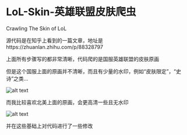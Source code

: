 # LoL-Skin-英雄联盟皮肤爬虫
Crawling The Skin of LoL

源代码是在知乎上看到的一篇文章，地址是https://zhuanlan.zhihu.com/p/88328797

上面所有步骤写的都非常清晰，代码爬的是国服英雄联盟的皮肤原画

但是这个国服上面的原画并不清晰，而且有少量的水印，例如“皮肤限定”，“史诗”之类...

![alt text](https://game.gtimg.cn/images/lol/act/img/skin/big1005.jpg)

而我比较喜欢北美上面的原画，会更高清一些且无水印

![alt text](https://ddragon.leagueoflegends.com/cdn/img/champion/splash/Annie_5.jpg)

并在这些基础上对代码进行了一些修改
